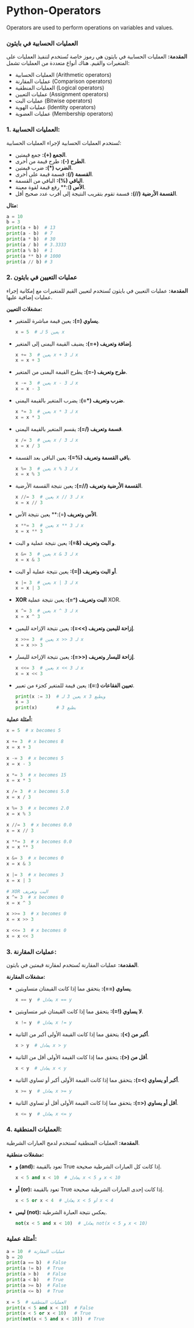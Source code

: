 # Python-Operators
Operators are used to perform operations on variables and values.

### العمليات الحسابية في بايثون

**المقدمة:**
العمليات الحسابية في بايثون هي رموز خاصة تُستخدم لتنفيذ العمليات على المتغيرات والقيم. هناك أنواع متعددة من العمليات تشمل:
- العمليات الحسابية (Arithmetic operators)
- عمليات المقارنة (Comparison operators)
- العمليات المنطقية (Logical operators)
- عمليات التعيين (Assignment operators)
- عمليات البت (Bitwise operators)
- عمليات الهوية (Identity operators)
- عمليات العضوية (Membership operators)

### 1. العمليات الحسابية:
تُستخدم العمليات الحسابية لإجراء العمليات الحسابية:
- **الجمع (+):** جمع قيمتين.
- **الطرح (-):** طرح قيمة من أخرى.
- **الضرب (*):** ضرب قيمتين.
- **القسمة (/):** قسمة قيمة على أخرى.
- **الباقي (%):** الباقي من القسمة.
- **الأس (**):** رفع قيمة لقوة معينة.
- **القسمة الأرضية (//):** قسمة تقوم بتقريب النتيجة إلى أقرب عدد صحيح أقل.

**مثال:**
```python
a = 10
b = 3
print(a + b)  # 13
print(a - b)  # 7
print(a * b)  # 30
print(a / b)  # 3.3333
print(a % b)  # 1
print(a ** b) # 1000
print(a // b) # 3
```

### 2. عمليات التعيين في بايثون

**المقدمة:**
عمليات التعيين في بايثون تُستخدم لتعيين القيم للمتغيرات مع إمكانية إجراء عمليات إضافية عليها.

**مشغلات التعيين:**

- **يساوي (=):** يعين قيمة مباشرة للمتغير.
    ```python
    x = 5  # يعين 5 لـ x
    ```

- **إضافة وتعريف (+=):** يضيف القيمة اليمنى إلى المتغير.
    ```python
    x += 3  # يعين x + 3 لـ x
    x = x + 3
    ```

- **طرح وتعريف (-=):** يطرح القيمة اليمنى من المتغير.
    ```python
    x -= 3  # يعين x - 3 لـ x
    x = x - 3
    ```

- **ضرب وتعريف (*=):** يضرب المتغير بالقيمة اليمنى.
    ```python
    x *= 3  # يعين x * 3 لـ x
    x = x * 3
    ```

- **قسمة وتعريف (/=):** يقسم المتغير بالقيمة اليمنى.
    ```python
    x /= 3  # يعين x / 3 لـ x
    x = x / 3
    ```

- **باقي القسمة وتعريف (%=):** يعين الباقي بعد القسمة.
    ```python
    x %= 3  # يعين x % 3 لـ x
    x = x % 3
    ```

- **القسمة الأرضية وتعريف (//=):** يعين نتيجة القسمة الأرضية.
    ```python
    x //= 3  # يعين x // 3 لـ x
    x = x // 3
    ```

- **الأس وتعريف (**=):** يعين نتيجة الأس.
    ```python
    x **= 3  # يعين x ** 3 لـ x
    x = x ** 3
    ```

- **و البت وتعريف (&=):** يعين نتيجة عملية و البت.
    ```python
    x &= 3  # يعين x & 3 لـ x
    x = x & 3
    ```

- **أو البت وتعريف (|=):** يعين نتيجة عملية أو البت.
    ```python
    x |= 3  # يعين x | 3 لـ x
    x = x | 3
    ```

- **XOR البت وتعريف (^=):** يعين نتيجة عملية XOR.
    ```python
    x ^= 3  # يعين x ^ 3 لـ x
    x = x ^ 3
    ```

- **إزاحة لليمين وتعريف (>>=):** يعين نتيجة الإزاحة لليمين.
    ```python
    x >>= 3  # يعين x >> 3 لـ x
    x = x >> 3
    ```

- **إزاحة لليسار وتعريف (<<=):** يعين نتيجة الإزاحة لليسار.
    ```python
    x <<= 3  # يعين x << 3 لـ x
    x = x << 3
    ```

- **تعيين الفقاعات (:=):** يعين قيمة للمتغير كجزء من تعبير.
    ```python
    print(x := 3)  # يعين 3 لـ x ويطبع 3
    x = 3
    print(x)       # يطبع 3
    ```

**أمثلة عملية:**

```python
x = 5  # x becomes 5

x += 3  # x becomes 8
x = x + 3

x -= 3  # x becomes 5
x = x - 3

x *= 3  # x becomes 15
x = x * 3

x /= 3  # x becomes 5.0
x = x / 3

x %= 3  # x becomes 2.0
x = x % 3

x //= 3  # x becomes 0.0
x = x // 3

x **= 3  # x becomes 0.0
x = x ** 3

x &= 3  # x becomes 0
x = x & 3

x |= 3  # x becomes 3
x = x | 3

# XOR البت وتعريف
x ^= 3  # x becomes 0
x = x ^ 3

x >>= 3  # x becomes 0
x = x >> 3

x <<= 3  # x becomes 0
x = x << 3
```

### 3. عمليات المقارنة:

**المقدمة:**
عمليات المقارنة تُستخدم لمقارنة قيمتين في بايثون.

**مشغلات المقارنة:**

- **يساوي (==):** يتحقق مما إذا كانت القيمتان متساويتين.
    ```python
    x == y  # يعادل x == y
    ```

- **لا يساوي (!=):** يتحقق مما إذا كانت القيمتان غير متساويتين.
    ```python
    x != y  # يعادل x != y
    ```

- **أكبر من (>):** يتحقق مما إذا كانت القيمة الأولى أكبر من الثانية.
    ```python
    x > y  # يعادل x > y
    ```

- **أقل من (<):** يتحقق مما إذا كانت القيمة الأولى أقل من الثانية.
    ```python
    x < y  # يعادل x < y
    ```

- **أكبر أو يساوي (>=):** يتحقق مما إذا كانت القيمة الأولى أكبر أو تساوي الثانية.
    ```python
    x >= y  # يعادل x >= y
    ```

- **أقل أو يساوي (<=):** يتحقق مما إذا كانت القيمة الأولى أقل أو تساوي الثانية.
    ```python
    x <= y  # يعادل x <= y
    ```

### 4. العمليات المنطقية:

**المقدمة:**
العمليات المنطقية تُستخدم لدمج العبارات الشرطية.

**مشغلات منطقية:**

- **و (and):** تعود بالقيمة True إذا كانت كل العبارات الشرطية صحيحة.
    ```python
    x < 5 and x < 10  # يعادل x < 5 و x < 10
    ```

- **أو (or):** تعود بالقيمة True إذا كانت إحدى العبارات الشرطية صحيحة.
    ```python
    x < 5 or x < 4  # يعادل x < 5 أو x < 4
    ```

- **ليس (not):** يعكس نتيجة العبارة الشرطية.
    ```python
    not(x < 5 and x < 10)  # يعادل not(x < 5 و x < 10)
    ```

### أمثلة عملية:

```python
a = 10  # عمليات المقارنة  
b = 20
print(a == b)  # False
print(a != b)  # True
print(a > b)   # False
print(a < b)   # True
print(a >= b)  # False
print(a <= b)  # True

x = 5  # العمليات المنطقية
print(x < 5 and x < 10)  # False
print(x < 5 or x < 10)   # True
print(not(x < 5 and x < 10))  # True

